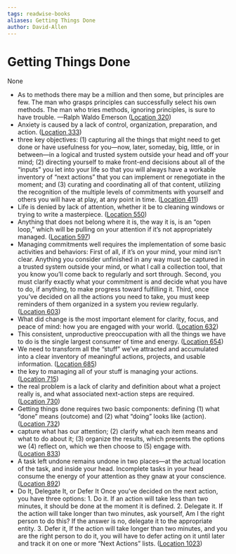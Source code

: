 ```yaml
---
tags: readwise-books
aliases: Getting Things Done
author: David-Allen
---
```

# Getting Things Done

None

- As to methods there may be a million and then some, but principles are few. The man who grasps principles can successfully select his own methods. The man who tries methods, ignoring principles, is sure to have trouble. —Ralph Waldo Emerson ([Location 320](https://readwise.io/to_kindle?action=open&asin=B00KWG9M2E&location=320))
- Anxiety is caused by a lack of control, organization, preparation, and action. ([Location 333](https://readwise.io/to_kindle?action=open&asin=B00KWG9M2E&location=333))
- three key objectives: (1) capturing all the things that might need to get done or have usefulness for you—now, later, someday, big, little, or in between—in a logical and trusted system outside your head and off your mind; (2) directing yourself to make front-end decisions about all of the “inputs” you let into your life so that you will always have a workable inventory of “next actions” that you can implement or renegotiate in the moment; and (3) curating and coordinating all of that content, utilizing the recognition of the multiple levels of commitments with yourself and others you will have at play, at any point in time. ([Location 411](https://readwise.io/to_kindle?action=open&asin=B00KWG9M2E&location=411))
- Life is denied by lack of attention, whether it be to cleaning windows or trying to write a masterpiece. ([Location 550](https://readwise.io/to_kindle?action=open&asin=B00KWG9M2E&location=550))
- Anything that does not belong where it is, the way it is, is an “open loop,” which will be pulling on your attention if it’s not appropriately managed. ([Location 597](https://readwise.io/to_kindle?action=open&asin=B00KWG9M2E&location=597))
- Managing commitments well requires the implementation of some basic activities and behaviors: First of all, if it’s on your mind, your mind isn’t clear. Anything you consider unfinished in any way must be captured in a trusted system outside your mind, or what I call a collection tool, that you know you’ll come back to regularly and sort through. Second, you must clarify exactly what your commitment is and decide what you have to do, if anything, to make progress toward fulfilling it. Third, once you’ve decided on all the actions you need to take, you must keep reminders of them organized in a system you review regularly. ([Location 603](https://readwise.io/to_kindle?action=open&asin=B00KWG9M2E&location=603))
- What did change is the most important element for clarity, focus, and peace of mind: how you are engaged with your world. ([Location 632](https://readwise.io/to_kindle?action=open&asin=B00KWG9M2E&location=632))
- This consistent, unproductive preoccupation with all the things we have to do is the single largest consumer of time and energy. ([Location 654](https://readwise.io/to_kindle?action=open&asin=B00KWG9M2E&location=654))
- We need to transform all the “stuff” we’ve attracted and accumulated into a clear inventory of meaningful actions, projects, and usable information. ([Location 685](https://readwise.io/to_kindle?action=open&asin=B00KWG9M2E&location=685))
- the key to managing all of your stuff is managing your actions. ([Location 715](https://readwise.io/to_kindle?action=open&asin=B00KWG9M2E&location=715))
- the real problem is a lack of clarity and definition about what a project really is, and what associated next-action steps are required. ([Location 730](https://readwise.io/to_kindle?action=open&asin=B00KWG9M2E&location=730))
- Getting things done requires two basic components: defining (1) what “done” means (outcome) and (2) what “doing” looks like (action). ([Location 732](https://readwise.io/to_kindle?action=open&asin=B00KWG9M2E&location=732))
- capture what has our attention; (2) clarify what each item means and what to do about it; (3) organize the results, which presents the options we (4) reflect on, which we then choose to (5) engage with. ([Location 833](https://readwise.io/to_kindle?action=open&asin=B00KWG9M2E&location=833))
- A task left undone remains undone in two places—at the actual location of the task, and inside your head. Incomplete tasks in your head consume the energy of your attention as they gnaw at your conscience. ([Location 892](https://readwise.io/to_kindle?action=open&asin=B00KWG9M2E&location=892))
- Do It, Delegate It, or Defer It Once you’ve decided on the next action, you have three options: 1. Do it. If an action will take less than two minutes, it should be done at the moment it is defined. 2. Delegate it. If the action will take longer than two minutes, ask yourself, Am I the right person to do this? If the answer is no, delegate it to the appropriate entity. 3. Defer it, If the action will take longer than two minutes, and you are the right person to do it, you will have to defer acting on it until later and track it on one or more “Next Actions” lists. ([Location 1023](https://readwise.io/to_kindle?action=open&asin=B00KWG9M2E&location=1023))
